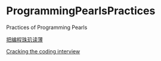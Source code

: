 # ProgrammingPearlsPractices
Practices of Programming Pearls

[把编程珠玑读薄](http://www.hawstein.com/posts/make-thiner-programming-pearls.html)

[Cracking the coding interview](http://www.hawstein.com/posts/ctci-solutions-contents.html)

